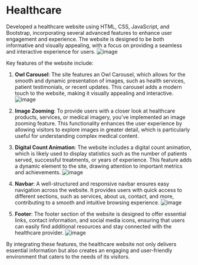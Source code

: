 # Healthcare
Developed a healthcare website using HTML, CSS, JavaScript, and Bootstrap, incorporating several advanced features to enhance user engagement and experience. The website is designed to be both informative and visually appealing, with a focus on providing a seamless and interactive experience for users.
![image](https://github.com/user-attachments/assets/1db9e925-83ad-4eec-b553-77dbaa13635e)


Key features of the website include:

1. **Owl Carousel**: The site features an Owl Carousel, which allows for the smooth and dynamic presentation of images, such as health services, patient testimonials, or recent updates. This carousel adds a modern touch to the website, making it visually appealing and interactive.
   ![image](https://github.com/user-attachments/assets/4446c4f9-543f-471e-b416-9c76c14d678d)


2. **Image Zooming**: To provide users with a closer look at healthcare products, services, or medical imagery, you’ve implemented an image zooming feature. This functionality enhances the user experience by allowing visitors to explore images in greater detail, which is particularly useful for understanding complex medical content.

3. **Digital Count Animation**: The website includes a digital count animation, which is likely used to display statistics such as the number of patients served, successful treatments, or years of experience. This feature adds a dynamic element to the site, drawing attention to important metrics and achievements.
   ![image](https://github.com/user-attachments/assets/ce665807-57bc-43aa-bd8f-f5bf018d85bf)
  

4. **Navbar**: A well-structured and responsive navbar ensures easy navigation across the website. It provides users with quick access to different sections, such as services, about us, contact, and more, contributing to a smooth and intuitive browsing experience.
   ![image](https://github.com/user-attachments/assets/eb80c572-9de3-4c1e-8497-de44270ebb78)


5. **Footer**: The footer section of the website is designed to offer essential links, contact information, and social media icons, ensuring that users can easily find additional resources and stay connected with the healthcare provider.
   ![image](https://github.com/user-attachments/assets/6ef61c02-e481-449a-89df-19473dc7c426)


By integrating these features, the healthcare website not only delivers essential information but also creates an engaging and user-friendly environment that caters to the needs of its visitors.

